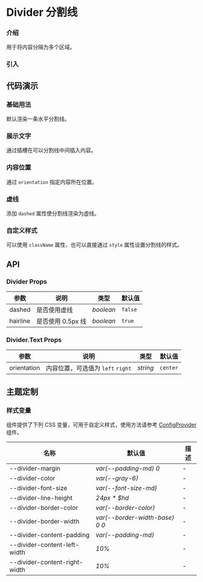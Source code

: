 # Divider 分割线

### 介绍

用于将内容分隔为多个区域。

### 引入

## 代码演示

### 基础用法

默认渲染一条水平分割线。

<code src="./demos/demo1.tsx"></code>

### 展示文字

通过插槽在可以分割线中间插入内容。

### 内容位置

通过 `orientation` 指定内容所在位置。

### 虚线

添加 `dashed` 属性使分割线渲染为虚线。

### 自定义样式

可以使用 `className` 属性，也可以直接通过 `style` 属性设置分割线的样式。

## API

### Divider Props

| 参数     | 说明              | 类型      | 默认值  |
| -------- | ----------------- | --------- | ------- |
| dashed   | 是否使用虚线      | _boolean_ | `false` |
| hairline | 是否使用 0.5px 线 | _boolean_ | `true`  |

### Divider.Text Props

| 参数        | 说明                              | 类型     | 默认值   |
| ----------- | --------------------------------- | -------- | -------- |
| orientation | 内容位置，可选值为 `left` `right` | _string_ | `center` |

## 主题定制

### 样式变量

组件提供了下列 CSS 变量，可用于自定义样式，使用方法请参考 [ConfigProvider](/components/config-provider/) 组件。

| 名称                          | 默认值                         | 描述 |
| ----------------------------- | ------------------------------ | ---- |
| --divider-margin              | _var(--padding-md) 0_          | -    |
| --divider-color               | _var(--gray-6)_                | -    |
| --divider-font-size           | _var(--font-size-md)_          | -    |
| --divider-line-height         | _24px \* $hd_                  | -    |
| --divider-border-color        | _var(--border-color)_          | -    |
| --divider-border-width        | _var(--border-width-base) 0 0_ | -    |
| --divider-content-padding     | _var(--padding-md)_            | -    |
| --divider-content-left-width  | _10%_                          | -    |
| --divider-content-right-width | _10%_                          | -    |
